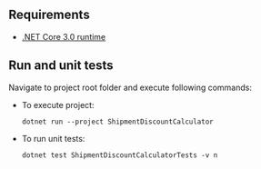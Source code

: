 ## Requirements
- [.NET Core 3.0 runtime](https://dotnet.microsoft.com/download/dotnet-core/3.0/runtime)

## Run and unit tests
Navigate to project root folder and execute following commands:

- To execute project:
    ```
    dotnet run --project ShipmentDiscountCalculator
    ```

- To run unit tests:
    ```
    dotnet test ShipmentDiscountCalculatorTests -v n
    ```